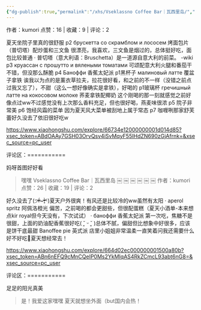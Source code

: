 ```yaml
---
{"dg-publish":true,"permalink":"/xhs/Vseklassno Coffee Bar｜瓦西里岛/","tags":["rednote"],"created":"2025-03-17T18:23:11.166+08:00","updated":"2025-03-17T21:40:00.008+08:00"}
---
```


作者：kumori
点赞：16   |   收藏：9   |   评论：2

夏天坐院子里真的很舒服
p2 брускетта со скрамблом и лососем 烤面包片（普切塔）配炒蛋和三文鱼 很漂亮，我喜欢，三文鱼是烟过的，总体挺好吃，面包比较普通
· 普切塔（意大利语：Bruschetta）是一道源自意大利的前菜。 -wiki
p3 круассан с прошутто и вялеными томатами 可颂配意大利火腿和番茄干 不错，但没那么酥脆
p4 Баноффи 香蕉太妃派
p1黑杯子 малиновый латте 覆盆子拿铁 诶我以为点的是薰衣草拉夫，拉花很好看，和之前的不一样（没错之前点过我又忘了），不甜（这么一想好像确实是拿铁），好喝的
p1玻璃杯 гречишный латте на кокосовом молоке 荞麦拿铁配椰奶 这个刚喝的那一刻就感觉之前好像点过ww不过感觉没有上次那么香料充足，但也很好喝，燕麦味很浓
p5 院子非常美
p6 饱经风霜的菜单 因为夏天风大菜单被刮地上属于常态
p7 咖喱咧那家舒芙蕾好久没去了依旧很好吃w

https://www.xiaohongshu.com/explore/66734e12000000001d014d85?xsec_token=ABdOAAy7GSH03OrvQsv4iSvMqyF55IHdZN690zGjAfrnk=&xsec_source=pc_user

评论区：===========

妈呀首图好好看

> 嘿嘿
Vseklassno Coffee Bar｜瓦西里岛
￼
￼
￼
￼
￼
￼
作者：kumori
点赞：26   |   收藏：19   |   评论：2

好久没去了(੭ᵒ̴̶̷̥́~ᵒ̴̶̷̣̥̀ᑦ)夏天户外很爽！有风还是比较冷的ww虽然有太阳
· aperol spritz 阿佩洛橙光 偏苦，之前喝的都会更甜些，但很配蛋糕（夏天小酒单-本来想点kir royal但今天没有，下次试试）
· баноффи 香蕉太妃派 第一次吃，焦糖不是很甜，上面的奶油配香蕉很好吃( ˘͈ ᵕ ˘͈ )总体不腻，偏甜但比想象中好很多，应该是饼干底最甜
Banoffee pie 英式派
店里小姐姐非常温柔一直笑着问我还需要什么好不好吃🥺夏天想经常去！

https://www.xiaohongshu.com/explore/664d02ec000000001500a80b?xsec_token=ABn6nEFQ9cMnCQeIP0Ms2YkMIqAS4RkZCmcL93abt6nG8=&xsec_source=pc_user

评论区：===========

足足的阳光真美

> 是！我爱这家嘿嘿 夏天就想坐外面（but国内会热！